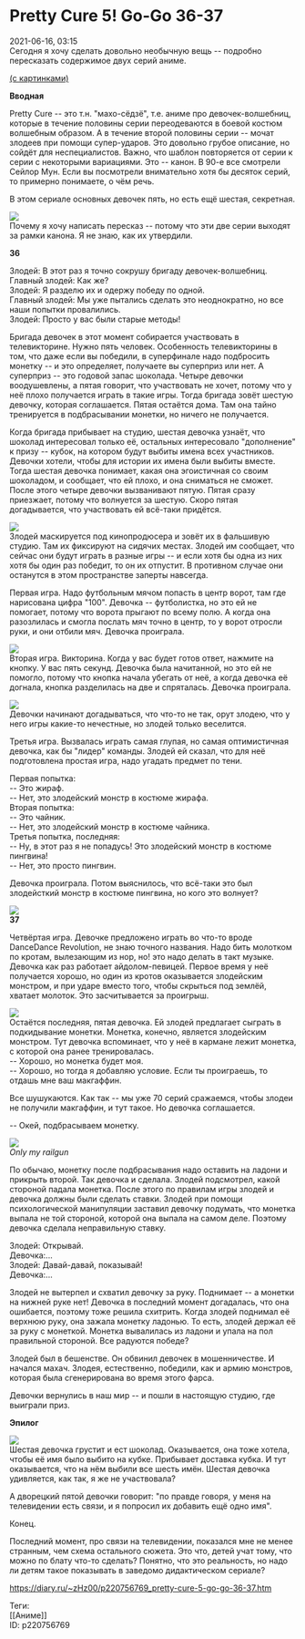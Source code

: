 Pretty Cure 5! Go-Go 36-37
===========================

   
 2021-06-16, 03:15   
  Сегодня я хочу сделать довольно необычную вещь -- подробно пересказать содержимое двух серий аниме.   
   
  [(с картинками)](https://zHz00.diary.ru/p220756769.htm?index=1#linkmore220756769m1)      
   
  **Вводная**    
   
 Pretty Cure -- это т.н. "махо-сёдзё", т.е. аниме про девочек-волшебниц, которые в течение половины серии переодеваются в боевой костюм волшебным образом. А в течение второй половины серии -- мочат злодеев при помощи супер-ударов. Это довольно грубое описание, но сойдёт для неспециалистов. Важно, что шаблон повторяется от серии к серии с некоторыми вариациями. Это -- канон. В 90-е все смотрели Сейлор Мун. Если вы посмотрели внимательно хотя бы десяток серий, то примерно понимаете, о чём речь.   
   
 В этом сериале основных девочек пять, но есть ещё шестая, секретная.   
   
   [![](https://b.radikal.ru/b20/2106/bb/44d81f10741at.jpg)](https://b.radikal.ru/b20/2106/bb/44d81f10741a.jpg)     
 Почему я хочу написать пересказ -- потому что эти две серии выходят за рамки канона. Я не знаю, как их утвердили.   
   
  **36**    
   
 Злодей: В этот раз я точно сокрушу бригаду девочек-волшебниц.   
 Главный злодей: Как же?   
 Злодей: Я разделю их и одержу победу по одной.   
 Главный злодей: Мы уже пытались сделать это неоднократно, но все наши попытки провалились.   
 Злодей: Просто у вас были старые методы!   
   
 Бригада девочек в этот момент собирается участвовать в телевикторине. Нужно пять человек. Особенность телевикторины в том, что даже если вы победили, в суперфинале надо подбросить монетку -- и это определяет, получаете вы суперприз или нет. А суперприз -- это годовой запас шоколада. Четыре девочки воодушевлены, а пятая говорит, что участвовать не хочет, потому что у неё плохо получается играть в такие игры. Тогда бригада зовёт шестую девочку, которая соглашается. Пятая остаётся дома. Там она тайно тренируется в подбрасывании монетки, но ничего не получается.   
   
 Когда бригада прибывает на студию, шестая девочка узнаёт, что шоколад интересовал только её, остальных интересовало "дополнение" к призу -- кубок, на котором будут выбиты имена всех участников. Девочки хотели, чтобы для истории их имена были выбиты вместе. Тогда шестая девочка понимает, какая она эгоистичная со своим шоколадом, и сообщает, что ей плохо, и она сниматься не сможет. После этого четыре девочки вызванивают пятую. Пятая сразу приезжает, потому что волнуется за шестую. Скоро пятая догадывается, что участвовать ей всё-таки придётся.   
   
   [![](https://b.radikal.ru/b41/2106/3a/8b6cf8927b81t.jpg)](https://b.radikal.ru/b41/2106/3a/8b6cf8927b81.png)     
 Злодей маскируется под кинопродюсера и зовёт их в фальшивую студию. Там их фиксируют на сидячих местах. Злодей им сообщает, что сейчас они будут играть в разные игры -- и если хотя бы одна из них хотя бы один раз победит, то он их отпустит. В противном случае они останутся в этом пространстве заперты навсегда.   
   
 Первая игра. Надо футбольным мячом попасть в центр ворот, там где нарисована цифра "100". Девочка -- футболистка, но это ей не помогает, потому что ворота прыгают по всему полю. А когда она разозлилась и смогла послать мяч точно в центр, то у ворот отросли руки, и они отбили мяч. Девочка проиграла.   
   
   [![](https://c.radikal.ru/c13/2106/a9/2f7d4da3ae42t.jpg)](https://c.radikal.ru/c13/2106/a9/2f7d4da3ae42.png)     
 Вторая игра. Викторина. Когда у вас будет готов ответ, нажмите на кнопку. У вас пять секунд. Девочка была начитанной, но это ей не помогло, потому что кнопка начала убегать от неё, а когда девочка её догнала, кнопка разделилась на две и спряталась. Девочка проиграла.   
   
   [![](https://b.radikal.ru/b09/2106/d1/96734e6931b1t.jpg)](https://b.radikal.ru/b09/2106/d1/96734e6931b1.png)     
 Девочки начинают догадываться, что что-то не так, орут злодею, что у него игры какие-то нечестные, но злодей только веселится.   
   
 Третья игра. Вызвалась играть самая глупая, но самая оптимистичная девочка, как бы "лидер" команды. Злодей ей сказал, что для неё подготовлена простая игра, надо угадать предмет по тени.   
   
 Первая попытка:   
 -- Это жираф.   
 -- Нет, это злодейский монстр в костюме жирафа.   
 Вторая попытка:   
 -- Это чайник.   
 -- Нет, это злодейский монстр в костюме чайника.   
 Третья попытка, последняя:   
 -- Ну, в этот раз я не попадусь! Это злодейский монстр в костюме пингвина!   
 -- Нет, это просто пингвин.   
   
 Девочка проиграла. Потом выяснилось, что всё-таки это был злодейсткий монстр в костюме пингвина, но кого это волнует?   
   
   [![](https://d.radikal.ru/d11/2106/90/125de2457fe2t.jpg)](https://d.radikal.ru/d11/2106/90/125de2457fe2.png)     
  **37**    
   
 Четвёртая игра. Девочке предложено играть во что-то вроде DanceDance Revolution, не знаю точного названия. Надо бить молотком по кротам, вылезающим из нор, но! это надо делать в такт музыке. Девочка как раз работает айдолом-певицей. Первое время у неё получается хорошо, но один из кротов оказывается злодейским монстром, и при ударе вместо того, чтобы скрыться под землёй, хватает молоток. Это засчитывается за проигрыш.   
   
   [![](https://b.radikal.ru/b42/2106/b8/0c67ac431548t.jpg)](https://b.radikal.ru/b42/2106/b8/0c67ac431548.png)     
 Остаётся последняя, пятая девочка. Ей злодей предлагает сыграть в подкидывание монетки. Монетка, конечно, является злодейским монстром. Тут девочка вспоминает, что у неё в кармане лежит монетка, с которой она ранее тренировалась.   
 -- Хорошо, но монетка будет моя.   
 -- Хорошо, но тогда я добавляю условие. Если ты проиграешь, то отдашь мне ваш макгаффин.   
   
 Все шушукаются. Как так -- мы уже 70 серий сражаемся, чтобы злодеи не получили макгаффин, и тут такое. Но девочка соглашается.   
   
 -- Окей, подбрасываем монетку.   
   
   [![](https://b.radikal.ru/b22/2106/b4/db1871753ad4t.jpg)](https://b.radikal.ru/b22/2106/b4/db1871753ad4.png)    
  *Only my railgun*     
   
   
 По обычаю, монетку после подбрасывания надо оставить на ладони и прикрыть второй. Так девочка и сделала. Злодей подсмотрел, какой стороной падала монетка. После этого по правилам игры злодей и девочка должны были сделать ставки. Злодей при помощи психологической манипуляции заставил девочку подумать, что монетка выпала не той стороной, которой она выпала на самом деле. Поэтому девочка сделала неправильную ставку.   
   
 Злодей: Открывай.   
 Девочка:...   
 Злодей: Давай-давай, показывай!   
 Девочка:...   
   
 Злодей не вытерпел и схватил девочку за руку. Поднимает -- а монетки на нижней руке нет! Девочка в последний момент догадалась, что она ошибается, поэтому тоже решила схитрить. Когда злодей поднимал её верхнюю руку, она зажала монетку ладонью. То есть, злодей держал её за руку с монеткой. Монетка вывалилась из ладони и упала на пол правильной стороной. Все радуются победе?   
   
 Злодей был в бешенстве. Он обвинил девочек в мошенничестве. И начался махач. Злодея, естественно, победили, как и армию монстров, которая была сгенерирована во время этого фарса.   
   
 Девочки вернулись в наш мир -- и пошли в настоящую студию, где выиграли приз.   
   
  **Эпилог**    
   
   [![](https://b.radikal.ru/b00/2106/98/2edb5c75c2b0t.jpg)](https://b.radikal.ru/b00/2106/98/2edb5c75c2b0.png)     
 Шестая девочка грустит и ест шоколад. Оказывается, она тоже хотела, чтобы её имя было выбито на кубке. Прибывает доставка кубка. И тут оказывается, что на нём выбили все шесть имён. Шестая девочка удивляется, как так, я же не участвовала?   
   
 А дворецкий пятой девочки говорит: "по правде говоря, у меня на телевидении есть связи, и я попросил их добавить ещё одно имя".   
   
 Конец.   
   
 Последний момент, про связи на телевидении, показался мне не менее странным, чем схема остального сюжета. Это что, детей учат тому, что можно по блату что-то сделать? Понятно, что это реальность, но надо ли детям такое показывать в заведомо дидактическом сериале?     
    
 <https://diary.ru/~zHz00/p220756769_pretty-cure-5-go-go-36-37.htm>   
   
 Теги:   
 [[Аниме]]   
 ID: p220756769